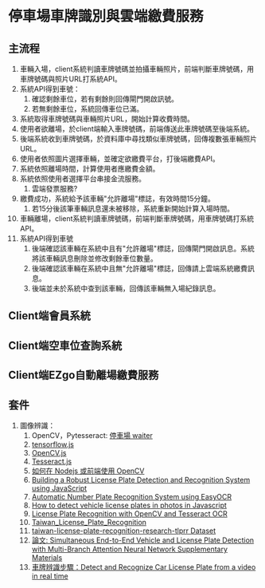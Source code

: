 # 停車場車牌識別與雲端繳費服務

## 主流程

1. 車輛入場，client系統判讀車牌號碼並拍攝車輛照片，前端判斷車牌號碼，用車牌號碼與照片URL打系統API。
2. 系統API得到車號：
    1. 確認剩餘車位，若有剩餘則回傳閘門開啟訊號。
    2. 若無剩餘車位，系統回傳車位已滿。
3. 系統取得車牌號碼與車輛照片URL，開始計算收費時間。
4. 使用者欲離場，於client端輸入車牌號碼，前端傳送此車牌號碼至後端系統。
5. 後端系統收到車牌號碼，於資料庫中尋找類似車牌號碼，回傳複數張車輛照片URL。
6. 使用者依照圖片選擇車輛，並確定欲繳費平台，打後端繳費API。
7. 系統依照離場時間，計算使用者應繳費金額。
8. 系統依照使用者選擇平台串接金流服務。
    1. 雲端發票服務?
9. 繳費成功，系統給予該車輛"允許離場"標誌，有效時間15分鐘。
    1. 若15分後該筆車輛訊息還未被移除，系統重新開始計算入場時間。
10. 車輛離場，client系統判讀車牌號碼，前端判斷車牌號碼，用車牌號碼打系統API。
11. 系統API得到車號
    1. 後端確認該車輛在系統中且有"允許離場"標誌，回傳閘門開啟訊息。系統將該車輛訊息刪除並修改剩餘車位數量。
    2. 後端確認該車輛在系統中且無"允許離場"標誌，回傳請上雲端系統繳費訊息。
    3. 後端並未於系統中查到該車輛，回傳該車輛無入場紀錄訊息。

## Client端會員系統

## Client端空車位查詢系統

## Client端EZgo自動離場繳費服務

## 套件

1. 圖像辨識：
    1. OpenCV，Pytesseract: [停車場 waiter](https://sciexplore.colife.org.tw/work/2024/C0116/con)
    2. [tensorflow.js](https://www.tensorflow.org/?hl=zh-tw)
    3. [OpenCV.js](https://docs.opencv.org/3.4/d5/d10/tutorial_js_root.html)
    4. [Tesseract.js](https://tesseract.projectnaptha.com/)
    5. [如何在 Nodejs 或前端使用 OpenCV](https://hi-upchen.medium.com/%E5%A6%82%E4%BD%95%E5%9C%A8-nodejs-%E6%88%96%E5%89%8D%E7%AB%AF%E4%BD%BF%E7%94%A8-opencv-%E5%85%8D%E5%AE%89%E8%A3%9D-cc2fea289054)
    6. [Building a Robust License Plate Detection and Recognition System using JavaScript](https://javascript.plainenglish.io/building-a-robust-license-plate-detection-and-recognition-system-using-javascript-8c64b314eec2)
    7. [Automatic Number Plate Recognition System using EasyOCR](https://www.geeksforgeeks.org/automatic-license-number-plate-recognition-system/)
    8. [How to detect vehicle license plates in photos in Javascript](https://cloudmersive.medium.com/how-to-detect-vehicle-license-plates-in-photos-in-javascript-db551505335)
    9. [License Plate Recognition with OpenCV and Tesseract OCR](https://www.geeksforgeeks.org/license-plate-recognition-with-opencv-and-tesseract-ocr/)
    10. [Taiwan_License_Plate_Recognition](https://github.com/KuoFuKai/Taiwan_License_Plate_Recognition?tab=readme-ov-file)
    11. [taiwan-license-plate-recognition-research-tlprr Dataset](https://universe.roboflow.com/jackresearch0/taiwan-license-plate-recognition-research-tlprr/dataset/7)
    12. [論文: Simultaneous End-to-End Vehicle and License Plate Detection with Multi-Branch Attention Neural Network Supplementary Materials](https://github.com/chensonglu/Vehicle_License_Plate_Datasets/tree/master)
    13. [車牌辨識步驟：Detect and Recognize Car License Plate from a video in real time](https://www.geeksforgeeks.org/detect-and-recognize-car-license-plate-from-a-video-in-real-time/)
